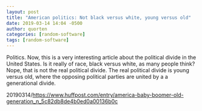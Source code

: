 ```yaml
---
layout: post
title: "American politics: Not black versus white, young versus old"
date: 2019-03-14 14:04 -0500
author: quorten
categories: [random-software]
tags: [random-software]
---
```


Politics.  Now, this is a very interesting article about the political
divide in the United States.  Is it really of race, black versus
white, as many people think?  Nope, that is not the real political
divide.  The real political divide is young versus old, where the
opposing political parties are united by a a generational divide.

20190314/https://www.huffpost.com/entry/america-baby-boomer-old-generation_n_5c82db8de4b0ed0a00136b0c
